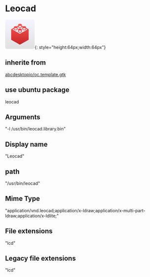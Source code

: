 # Leocad
![leocad.svg](/applications/icons/leocad.svg){: style="height:64px;width:64px"}
## inherite from
[abcdesktopio/oc.template.gtk](abcdesktopio/oc.template.gtk.md)
## use ubuntu package
leocad
## Arguments
"-l /usr/bin/leocad.library.bin"
## Display name
"Leocad"
## path
"/usr/bin/leocad"
## Mime Type
"application/vnd.leocad;application/x-ldraw;application/x-multi-part-ldraw;application/x-ldlite;"
## File extensions
"lcd"
## Legacy file extensions
"lcd"
